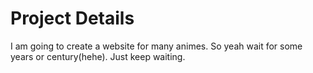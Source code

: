 # Project Details

I am going to create a website for many animes. So yeah wait for some years or century(hehe). Just keep waiting.
